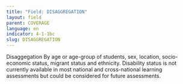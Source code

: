 ```yaml
---
title: "Field: DISAGGREGATION"
layout: field
parent: COVERAGE
language: en
indicator: 4-1-1bc
slug: DISAGGREGATION
---
```

Disaggegation
By age or age-group of students, sex, location, socio-economic status, migrant status and ethnicity. Disability status is not currently available in most national and cross-national learning assessments but could be considered for future assessments.